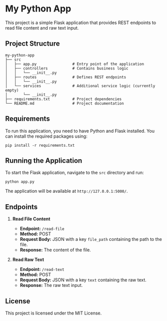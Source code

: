 # My Python App

This project is a simple Flask application that provides REST endpoints to read file content and raw text input.

## Project Structure

```
my-python-app
├── src
│   ├── app.py                # Entry point of the application
│   ├── controllers           # Contains business logic
│   │   └── __init__.py
│   ├── routes                # Defines REST endpoints
│   │   └── __init__.py
│   └── services              # Additional service logic (currently empty)
│       └── __init__.py
├── requirements.txt          # Project dependencies
└── README.md                 # Project documentation
```

## Requirements

To run this application, you need to have Python and Flask installed. You can install the required packages using:

```
pip install -r requirements.txt
```

## Running the Application

To start the Flask application, navigate to the `src` directory and run:

```
python app.py
```

The application will be available at `http://127.0.0.1:5000/`.

## Endpoints

1. **Read File Content**
   - **Endpoint:** `/read-file`
   - **Method:** POST
   - **Request Body:** JSON with a key `file_path` containing the path to the file.
   - **Response:** The content of the file.

2. **Read Raw Text**
   - **Endpoint:** `/read-text`
   - **Method:** POST
   - **Request Body:** JSON with a key `text` containing the raw text.
   - **Response:** The raw text input. 

## License

This project is licensed under the MIT License.
